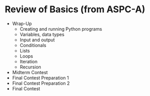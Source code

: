 # Review of Basics (from ASPC-A)

- Wrap-Up
	-  Creating and running Python programs
	-  Variables, data types
	-  Input and output
	-  Conditionals
	-  Lists
	-  Loops
	-  Iteration
	-  Recursion
- Midterm Contest
- Final Contest Preparation 1
- Final Contest Preparation 2
- Final Contest